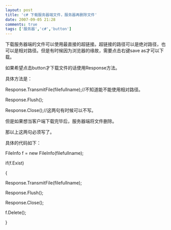 ```yaml
---
layout: post
title: 'c# 下载服务器端文件，服务器再删除文件'
date: 2007-09-05 21:28
comments: true
tags: ['服务器','c#','button']
---
```


下载服务器端的文件可以使用最直接的超链接。超链接的路径可以是绝对路径，也可以是相对路径。但是有时候因为浏览器的缘故，需要点击右键save as才可以下载。

如果希望点击button才下载文件的话使用Response方法。

具体方法是：

Response.TransmitFile(filefullname);//不知道能不能使用相对路径。

Response.Flush();

Response.Close();//这两句有时候可以不写。

但是如果想当客户端下载完毕后，服务器端将文件删除。

那以上这两句必须写了。

具体的代码如下：

FileInfo f = new FileInfo(filefullname);

if(f.Exist)

{

Response.TransmitFile(filefullname);

Response.Flush();

Response.Close();

f.Delete();

}

